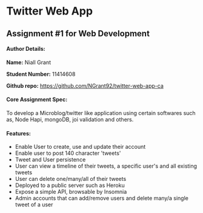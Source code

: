 # Twitter Web App
## Assignment #1 for Web Development

#### Author Details:

**Name:** Niall Grant

**Student Number:** 11414608

**Github repo:** https://github.com/NGrant92/twitter-web-app-ca

#### Core Assignment Spec:

To develop a Microblog/twitter like application using certain softwares
such as, Node Hapi, mongoDB, joi validation and others.

#### Features:

- Enable User to create, use and update their account
- Enable user to post 140 character 'tweets'
- Tweet and User persistence
- User can view a timeline of their tweets, a specific user's and all existing tweets
- User can delete one/many/all of their tweets
- Deployed to a public server such as Heroku
- Expose a simple API, browsable by Insomnia
- Admin accounts that can add/remove users and delete many/a single tweet of a user